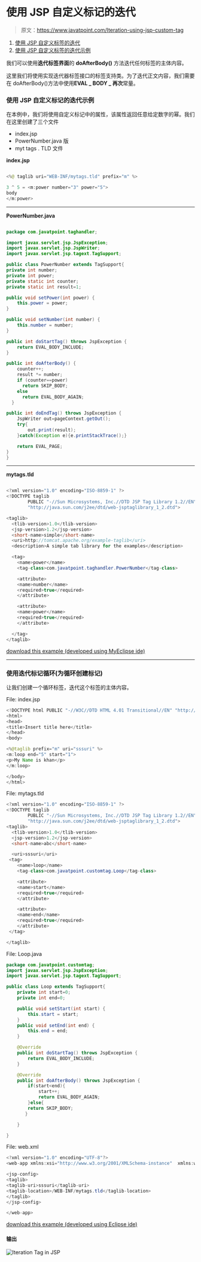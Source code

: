 # 使用 JSP 自定义标记的迭代

> 原文：<https://www.javatpoint.com/Iteration-using-jsp-custom-tag>

1.  [使用 JSP 自定义标签的迭代](#)
2.  [使用 JSP 自定义标签的迭代示例](#)

我们可以使用**迭代标签界面**的 **doAfterBody()** 方法迭代任何标签的主体内容。

这里我们将使用实现迭代器标签接口的标签支持类。为了迭代正文内容，我们需要在 doAfterBody()方法中使用**EVAL _ BODY _ 再次**常量。

### 使用 JSP 自定义标记的迭代示例

在本例中，我们将使用自定义标记中的属性，该属性返回任意给定数字的幂。我们在这里创建了三个文件

*   index.jsp
*   PowerNumber.java 版
*   myt tags . TLD 文件

**index.jsp**

```java

<%@ taglib uri="WEB-INF/mytags.tld" prefix="m" %>

3 ^ 5 = <m:power number="3" power="5">
body
</m:power>

```

* * *

**PowerNumber.java**

```java

package com.javatpoint.taghandler;

import javax.servlet.jsp.JspException;
import javax.servlet.jsp.JspWriter;
import javax.servlet.jsp.tagext.TagSupport;

public class PowerNumber extends TagSupport{
private int number;
private int power;
private static int counter;
private static int result=1;

public void setPower(int power) {
	this.power = power;
}

public void setNumber(int number) {
	this.number = number;
}

public int doStartTag() throws JspException {
	return EVAL_BODY_INCLUDE;
}

public int doAfterBody() {
    counter++; 
    result *= number; 
    if (counter==power) 
      return SKIP_BODY; 
    else 
      return EVAL_BODY_AGAIN; 
  } 

public int doEndTag() throws JspException {
	JspWriter out=pageContext.getOut();
	try{
		out.print(result);
	}catch(Exception e){e.printStackTrace();}

	return EVAL_PAGE;
}
}

```

* * *

**mytags.tld**

```java

<?xml version="1.0" encoding="ISO-8859-1" ?>
<!DOCTYPE taglib
        PUBLIC "-//Sun Microsystems, Inc.//DTD JSP Tag Library 1.2//EN"
        "http://java.sun.com/j2ee/dtd/web-jsptaglibrary_1_2.dtd">

<taglib>
  <tlib-version>1.0</tlib-version>
  <jsp-version>1.2</jsp-version>
  <short-name>simple</short-name>
  <uri>http://tomcat.apache.org/example-taglib</uri>
  <description>A simple tab library for the examples</description>

  <tag>
    <name>power</name>
    <tag-class>com.javatpoint.taghandler.PowerNumber</tag-class>

    <attribute>
    <name>number</name>
    <required>true</required>
    </attribute>

    <attribute>
    <name>power</name>
    <required>true</required>
    </attribute>

  </tag>
</taglib>

```

[download this example (developed using MyEclipse ide)](https://static.javatpoint.com/src/jsp/customit.zip)

* * *

### 使用迭代标记循环(为循环创建标记)

让我们创建一个循环标签，迭代这个标签的主体内容。

File: index.jsp

```java
<!DOCTYPE html PUBLIC "-//W3C//DTD HTML 4.01 Transitional//EN" "http://www.w3.org/TR/html4/loose.dtd">
<html>
<head>
<title>Insert title here</title>
</head>
<body>

<%@taglib prefix="m" uri="sssuri" %>
<m:loop end="5" start="1">
<p>My Name is khan</p>
</m:loop> 

</body>
</html>

```

File: mytags.tld

```java
<?xml version="1.0" encoding="ISO-8859-1" ?>
<!DOCTYPE taglib
        PUBLIC "-//Sun Microsystems, Inc.//DTD JSP Tag Library 1.2//EN"
        "http://java.sun.com/j2ee/dtd/web-jsptaglibrary_1_2.dtd">
<taglib>
  <tlib-version>1.0</tlib-version>
  <jsp-version>1.2</jsp-version>
  <short-name>abc</short-name>

  <uri>sssuri</uri>
 <tag>
    <name>loop</name>
    <tag-class>com.javatpoint.customtag.Loop</tag-class>

    <attribute>
    <name>start</name>
    <required>true</required>
    </attribute>

    <attribute>
    <name>end</name>
    <required>true</required>
    </attribute>
 </tag>

</taglib>

```

File: Loop.java

```java
package com.javatpoint.customtag;
import javax.servlet.jsp.JspException;
import javax.servlet.jsp.tagext.TagSupport;

public class Loop extends TagSupport{
	private int start=0;
	private int end=0;

	public void setStart(int start) {
		this.start = start;
	}
	public void setEnd(int end) {
		this.end = end;
	}

	@Override
	public int doStartTag() throws JspException {
		return EVAL_BODY_INCLUDE;
	}

	@Override
	public int doAfterBody() throws JspException {
		if(start<end){
			start++;
			return EVAL_BODY_AGAIN;
		}else{
		return SKIP_BODY;
	   }

	}

}

```

File: web.xml

```java
<?xml version="1.0" encoding="UTF-8"?>
<web-app xmlns:xsi="http://www.w3.org/2001/XMLSchema-instance"  xmlns:web="http://java.sun.com/xml/ns/javaee/web-app_2_5.xsd" xsi:schemaLocation="http://java.sun.com/xml/ns/javaee http://java.sun.com/xml/ns/javaee/web-app_3_0.xsd" id="WebApp_ID" version="3.0">

<jsp-config>
<taglib>
<taglib-uri>sssuri</taglib-uri>
<taglib-location>/WEB-INF/mytags.tld</taglib-location>
</taglib>
</jsp-config>

</web-app>

```

[download this example (developed using Eclipse ide)](https://static.javatpoint.com/src/jsp/customit2.zip)

#### 输出

![Iteration Tag in JSP](../img/c6c25cbc0f803b0cc2770f3ed087d040.png)